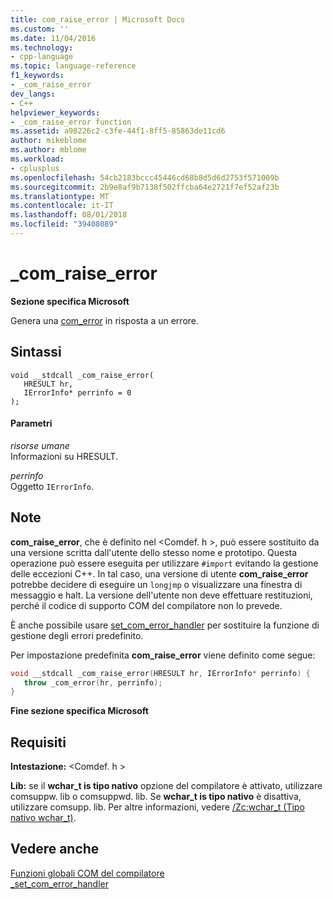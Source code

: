 ```yaml
---
title: com_raise_error | Microsoft Docs
ms.custom: ''
ms.date: 11/04/2016
ms.technology:
- cpp-language
ms.topic: language-reference
f1_keywords:
- _com_raise_error
dev_langs:
- C++
helpviewer_keywords:
- _com_raise_error function
ms.assetid: a98226c2-c3fe-44f1-8ff5-85863de11cd6
author: mikeblome
ms.author: mblome
ms.workload:
- cplusplus
ms.openlocfilehash: 54cb2183bccc45446cd68b8d5d6d2753f571009b
ms.sourcegitcommit: 2b9e8af9b7138f502ffcba64e2721f7ef52af23b
ms.translationtype: MT
ms.contentlocale: it-IT
ms.lasthandoff: 08/01/2018
ms.locfileid: "39408089"
---
```

# <a name="comraiseerror"></a>_com_raise_error
**Sezione specifica Microsoft**  
  
 Genera una [com_error](../cpp/com-error-class.md) in risposta a un errore.  
  
## <a name="syntax"></a>Sintassi  
  
```  
void __stdcall _com_raise_error(  
   HRESULT hr,  
   IErrorInfo* perrinfo = 0  
);  
```  
  
#### <a name="parameters"></a>Parametri  
 *risorse umane*  
 Informazioni su HRESULT.  
  
 *perrinfo*  
 Oggetto `IErrorInfo`.  
  
## <a name="remarks"></a>Note  
 **com_raise_error**, che è definito nel \<Comdef. h >, può essere sostituito da una versione scritta dall'utente dello stesso nome e prototipo. Questa operazione può essere eseguita per utilizzare `#import` evitando la gestione delle eccezioni C++. In tal caso, una versione di utente **com_raise_error** potrebbe decidere di eseguire un `longjmp` o visualizzare una finestra di messaggio e halt. La versione dell'utente non deve effettuare restituzioni, perché il codice di supporto COM del compilatore non lo prevede.  
  
 È anche possibile usare [set_com_error_handler](../cpp/set-com-error-handler.md) per sostituire la funzione di gestione degli errori predefinito.  
  
 Per impostazione predefinita **com_raise_error** viene definito come segue:  
  
```cpp  
void __stdcall _com_raise_error(HRESULT hr, IErrorInfo* perrinfo) {  
   throw _com_error(hr, perrinfo);  
}  
```  
  
**Fine sezione specifica Microsoft**  
  
## <a name="requirements"></a>Requisiti  
 **Intestazione:** \<Comdef. h >  
  
 **Lib:** se il **wchar_t is tipo nativo** opzione del compilatore è attivato, utilizzare comsuppw. lib o comsuppwd. lib. Se **wchar_t is tipo nativo** è disattiva, utilizzare comsupp. lib. Per altre informazioni, vedere [/Zc:wchar_t (Tipo nativo wchar_t)](../build/reference/zc-wchar-t-wchar-t-is-native-type.md).  
  
## <a name="see-also"></a>Vedere anche  
 [Funzioni globali COM del compilatore](../cpp/compiler-com-global-functions.md)   
 [_set_com_error_handler](../cpp/set-com-error-handler.md)